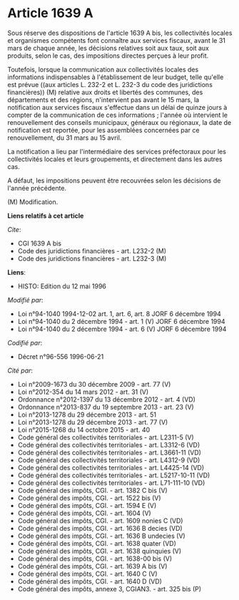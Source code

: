 # Article 1639 A

Sous réserve des dispositions de l'article 1639 A bis, les collectivités locales et organismes compétents font connaître aux
services fiscaux, avant le 31 mars de chaque année, les décisions relatives soit aux taux, soit aux produits, selon le cas,
des impositions directes perçues à leur profit.

Toutefois, lorsque la communication aux collectivités locales des informations indispensables à l'établissement de leur
budget, telle qu'elle est prévue ((aux articles L. 232-2 et L. 232-3 du code des juridictions financières)) (M) relative aux
droits et libertés des communes, des départements et des régions, n'intervient pas avant le 15 mars, la notification aux
services fiscaux s'effectue dans un délai de quinze jours à compter de la communication de ces informations ; l'année où
intervient le renouvellement des conseils municipaux, généraux ou régionaux, la date de notification est reportée, pour les
assemblées concernées par ce renouvellement, du 31 mars au 15 avril.

La notification a lieu par l'intermédiaire des services préfectoraux pour les collectivités locales et leurs groupements, et
directement dans les autres cas.

A défaut, les impositions peuvent être recouvrées selon les décisions de l'année précédente.

(M) Modification.

**Liens relatifs à cet article**

_Cite_:

  - CGI 1639 A bis
  - Code des juridictions financières - art. L232-2 (M)
  - Code des juridictions financières - art. L232-3 (M)

**Liens**:

  - HISTO: Edition du 12 mai 1996

_Modifié par_:

  - Loi n°94-1040 1994-12-02 art. 1, art. 6, art. 8 JORF 6 décembre 1994
  - Loi n°94-1040 du 2 décembre 1994 - art. 1 (V) JORF 6 décembre 1994
  - Loi n°94-1040 du 2 décembre 1994 - art. 6 (V) JORF 6 décembre 1994

_Codifié par_:

  - Décret n°96-556 1996-06-21

_Cité par_:

  - Loi n°2009-1673 du 30 décembre 2009 - art. 77 (V)
  - Loi n°2012-354 du 14 mars 2012 - art. 31 (V)
  - Ordonnance n°2012-1397 du 13 décembre 2012 - art. 4 (VD)
  - Ordonnance n°2013-837 du 19 septembre 2013 - art. 23 (V)
  - Loi n°2013-1278 du 29 décembre 2013 - art. 51
  - Loi n°2013-1278 du 29 décembre 2013 - art. 77 (V)
  - Loi n°2015-1268 du 14 octobre 2015 - art. 40
  - Code général des collectivités territoriales - art. L2311-5 (V)
  - Code général des collectivités territoriales - art. L3312-6 (VD)
  - Code général des collectivités territoriales - art. L3661-11 (VD)
  - Code général des collectivités territoriales - art. L4312-9 (VD)
  - Code général des collectivités territoriales - art. L4425-14 (VD)
  - Code général des collectivités territoriales - art. L5217-10-11 (VD)
  - Code général des collectivités territoriales - art. L71-111-10 (VD)
  - Code général des impôts, CGI. - art. 1382 C bis (V)
  - Code général des impôts, CGI. - art. 1522 bis (V)
  - Code général des impôts, CGI. - art. 1594 E (V)
  - Code général des impôts, CGI. - art. 1604 (V)
  - Code général des impôts, CGI. - art. 1609 nonies C (VD)
  - Code général des impôts, CGI. - art. 1636 B decies (VD)
  - Code général des impôts, CGI. - art. 1636 B undecies (V)
  - Code général des impôts, CGI. - art. 1638 quater (VD)
  - Code général des impôts, CGI. - art. 1638 quinquies (V)
  - Code général des impôts, CGI. - art. 1638-00 bis (V)
  - Code général des impôts, CGI. - art. 1639 A bis (V)
  - Code général des impôts, CGI. - art. 1640 C (V)
  - Code général des impôts, CGI. - art. 1640 D (VD)
  - Code général des impôts, annexe 3, CGIAN3. - art. 325 bis (P)
